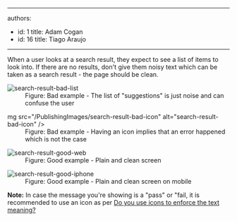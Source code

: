 

---
authors:
  - id: 1
    title: Adam Cogan
  - id: 16
    title: Tiago Araujo
---




<span class='intro'> <p>When a user looks at a search result, they expect to see a list of items to look into. If there are no results, don't give them noisy text which can be taken as a search&#160;result - the page should be&#160;clean.</p> </span>

<dl class="badImage"><dt><img src="/PublishingImages/search-result-bad-list" alt="search-result-bad-list" /></dt><dd>Figure&#58; Bad example - The list of &quot;suggestions&quot; is just noise and can confuse the user</dd></dl><dl class="badImage"><dt>mg src=&quot;/PublishingImages/search-result-bad-icon&quot; alt=&quot;search-result-bad-icon&quot; /&gt;</dt><dd>Figure&#58; Bad example - Having an icon implies that an error happened which is not the case</dd></dl><dl class="goodImage"><dt><img src="/PublishingImages/search-result-good-web" alt="search-result-good-web" /></dt><dd>Figure&#58; Good example - Plain and clean screen</dd></dl><dl class="goodImage"><dt><img src="/PublishingImages/search-result-good-iphone" alt="search-result-good-iphone" /></dt><dd>Figure&#58; Good example - Plain and clean screen on mobile</dd></dl><p><b>Note&#58;</b> In case&#160;the message you're showing is a &quot;pass&quot; or &quot;fail, it is recommended to use an icon as per&#160;<a href="/_layouts/15/FIXUPREDIRECT.ASPX?WebId=3dfc0e07-e23a-4cbb-aac2-e778b71166a2&amp;TermSetId=07da3ddf-0924-4cd2-a6d4-a4809ae20160&amp;TermId=f91fb66f-5a63-4404-a01d-06222a172e03">Do you use icons to enforce the text meaning?​</a></p>


